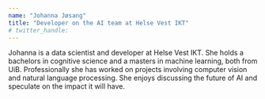 ```yaml
---
name: "Johanna Jøsang"
title: "Developer on the AI team at Helse Vest IKT"
# twitter_handle: 
---
```

Johanna is a data scientist and developer at Helse Vest IKT. She holds a bachelors in cognitive science and a masters in machine learning, both from UiB. Professionally she has worked on projects involving computer vision and natural language processing. She enjoys discussing the future of AI and speculate on the impact it will have.
